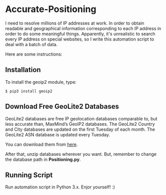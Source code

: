 # Accurate-Positioning

I need to resolve millions of IP addresses at work. In order to obtain readable and geographical information corresponding to each IP address in order to do some meaningful things. Apparently, it's unrealistic to search every IP address on special websites, so I write this automation script to deal with a batch of data.

Here are some instructions:

## Installation

To install the geoip2 module, type:

```
$ pip3 install geoip2
```

## Download Free GeoLite2 Databases

GeoLite2 databases are free IP geolocation databases comparable to, but less accurate than, MaxMind’s GeoIP2 databases. The GeoLite2 Country and City databases are updated on the first Tuesday of each month. The GeoLite2 ASN database is updated every Tuesday.

You can download them from [here](https://dev.maxmind.com/geoip/geoip2/geolite2/).

After that, unzip databases wherever you want. But, remember to change the database path in **Positioning.py**.

## Running Script
Run automation script in Python 3.x. Enjor yourself! :)
